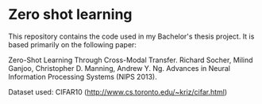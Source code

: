 # Zero shot learning

This repository contains the code used in my Bachelor's thesis project. It is based primarily on the following paper:

Zero-Shot Learning Through Cross-Modal Transfer. Richard Socher, Milind Ganjoo, Christopher D. Manning, Andrew Y. Ng. Advances in Neural Information Processing Systems (NIPS 2013).

Dataset used: CIFAR10 (http://www.cs.toronto.edu/~kriz/cifar.html)
